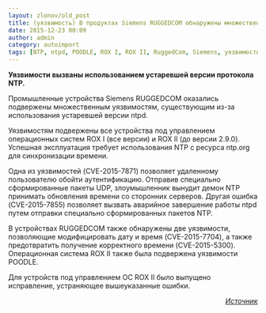 ```yaml
---
layout: zlonov/old_post
title: (уязвимость) В продуктах Siemens RUGGEDCOM обнаружены множественные уязвимости
date: 2015-12-23 00:09
author: admin
category: autoimport
tags: [NTP, ntpd, POODLE, ROX I, ROX II, RuggedCom, Siemens, уязвимости, уязвимость]
---
```

<strong>Уязвимости вызваны использованием устаревшей версии протокола NTP.</strong>

Промышленные устройства Siemens RUGGEDCOM оказались подвержены множественным уязвимостям, существующим из-за использования устаревшей версии ntpd.

Уязвимостям подвержены все устройства под управлением операционных систем ROX I (все версии) и ROX II (до версии 2.9.0). Успешная эксплуатация требует использования NTP с ресурса ntp.org для синхронизации времени.

Одна из уязвимостей (CVE-2015-7871) позволяет удаленному пользователю обойти аутентификацию. Отправив специально сформированные пакеты UDP, злоумышленник вынудит демон NTP принимать обновления времени со сторонних серверов. Другая ошибка (CVE-2015-7855) позволяет вызвать аварийное завершение работы ntpd путем отправки специально сформированных пакетов NTP.

В устройствах RUGGEDCOM также обнаружены две уязвимости, позволяющие модифицировать дату и время (CVE-2015-7704), а также предотвратить получение корректного времени (CVE-2015-5300). Операционная система ROX II также была подвержена уязвимости POODLE.

Для устройств под управлением ОС ROX II было выпущено исправление, устраняющее вышеуказанные ошибки.

<p style="text-align: right;"><em><a href="http://www.securitylab.ru/news/477910.php" target="_blank">Источник</a></em>
